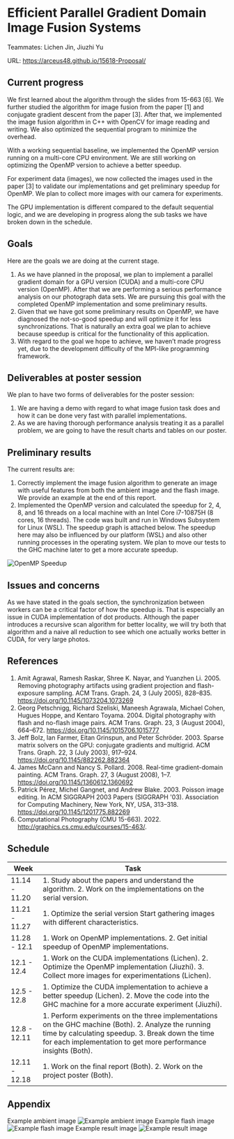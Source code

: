 # Efficient Parallel Gradient Domain Image Fusion Systems

Teammates: Lichen Jin, Jiuzhi Yu

URL: https://arceus48.github.io/15618-Proposal/

## Current progress
We first learned about the algorithm through the slides from 15-663 [6]. We further studied the algorithm for image fusion from the paper [1] and conjugate gradient descent from the paper [3]. After that, we implemented the image fusion algorithm in C++ with OpenCV for image reading and writing. We also optimized the sequential program to minimize the overhead.

With a working sequential baseline, we implemented the OpenMP version running on a multi-core CPU environment. We are still working on optimizing the OpenMP version to achieve a better speedup.

For experiment data (images), we now collected the images used in the paper [3] to validate our implementations and get preliminary speedup for OpenMP. We plan to collect more images with our camera for experiments.

The GPU implementation is different compared to the default sequential logic, and we are developing in progress along the sub tasks we have broken down in the schedule.

## Goals
Here are the goals we are doing at the current stage.
1. As we have planned in the proposal, we plan to implement a parallel gradient domain for a GPU version (CUDA) and a multi-core CPU version (OpenMP). After that we are performing a serious performance analysis on our photograph data sets. We are pursuing this goal with the completed OpenMP implementation and some preliminary results.
2. Given that we have got some preliminary results on OpenMP, we have diagnosed the not-so-good speedup and will optimize it for less synchronizations. That is naturally an extra goal we plan to achieve because speedup is critical for the functionality of this application.
3. With regard to the goal we hope to achieve, we haven’t made progress yet, due to the development difficulty of the MPI-like programming framework.

## Deliverables at poster session
We plan to have two forms of deliverables for the poster session:
1. We are having a demo with regard to what image fusion task does and how it can be done very fast with parallel implementations.
2. As we are having thorough performance analysis treating it as a parallel problem, we are going to have the result charts and tables on our poster.

## Preliminary results
The current results are:
1. Correctly implement the image fusion algorithm to generate an image with useful features from both the ambient image and the flash image. We provide an example at the end of this report.
2. Implemented the OpenMP version and calculated the speedup for 2, 4, 8, and 16 threads on a local machine with an Intel Core i7-10875H (8 cores, 16 threads). The code was built and run in Windows Subsystem for Linux (WSL). The speedup graph is attached below. The speedup here may also be influenced by our platform (WSL) and also other running processes in the operating system. We plan to move our tests to the GHC machine later to get a more accurate speedup.

![OpenMP Speedup](imgs/Speedup.png)

## Issues and concerns
As we have stated in the goals section, the synchronization between workers can be a critical factor of how the speedup is. That is especially an issue in CUDA implementation of dot products. Although the paper introduces a recursive scan algorithm for better locality, we will try both that algorithm and a naive all reduction to see which one actually works better in CUDA, for very large photos.


## References
1. Amit Agrawal, Ramesh Raskar, Shree K. Nayar, and Yuanzhen Li. 2005. Removing photography artifacts using gradient projection and flash-exposure sampling. ACM Trans. Graph. 24, 3 (July 2005), 828–835. https://doi.org/10.1145/1073204.1073269
2. Georg Petschnigg, Richard Szeliski, Maneesh Agrawala, Michael Cohen, Hugues Hoppe, and Kentaro Toyama. 2004. Digital photography with flash and no-flash image pairs. ACM Trans. Graph. 23, 3 (August 2004), 664–672. https://doi.org/10.1145/1015706.1015777
3. Jeff Bolz, Ian Farmer, Eitan Grinspun, and Peter Schröder. 2003. Sparse matrix solvers on the GPU: conjugate gradients and multigrid. ACM Trans. Graph. 22, 3 (July 2003), 917–924. https://doi.org/10.1145/882262.882364
4. James McCann and Nancy S. Pollard. 2008. Real-time gradient-domain painting. ACM Trans. Graph. 27, 3 (August 2008), 1–7. https://doi.org/10.1145/1360612.1360692
5. Patrick Pérez, Michel Gangnet, and Andrew Blake. 2003. Poisson image editing. In ACM SIGGRAPH 2003 Papers (SIGGRAPH '03). Association for Computing Machinery, New York, NY, USA, 313–318. https://doi.org/10.1145/1201775.882269
6. Computational Photography (CMU 15-663). 2022. http://graphics.cs.cmu.edu/courses/15-463/.

## Schedule

| Week          | Task                                                                                                                                                                                                              |
|---------------|-------------------------------------------------------------------------------------------------------------------------------------------------------------------------------------------------------------------|
| 11.14 - 11.20 | 1. Study about the papers and understand the algorithm.  2. Work on the implementations on the serial version.                                                                                                          |
| 11.21 - 11.27 | 1. Optimize the serial version Start gathering images with different characteristics.                                                                                                                                |
| 11.28 - 12.1  | 1. Work on OpenMP implementations. 2. Get initial speedup of OpenMP implementations.                                                                                                                                    |
| 12.1 - 12.4   | 1. Work on the CUDA implementations (Lichen). 2. Optimize the OpenMP implementation (Jiuzhi). 3. Collect more images for experimentations (Lichen).                                                                        |
| 12.5 - 12.8   | 1. Optimize the CUDA implementation to achieve a better speedup (Lichen). 2. Move the code into the GHC machine for a more accurate experiment (Jiuzhi).                                                                |
| 12.8 - 12.11  | 1. Perform experiments on the three implementations on the GHC machine (Both). 2. Analyze the running time by calculating speedup. 3. Break down the time for each implementation to get more performance insights (Both). |
| 12.11 - 12.18 | 1. Work on the final report (Both). 2. Work on the project poster (Both).                                                                                                                                               |

## Appendix
Example ambient image
![Example ambient image](imgs/museum_ambient.png)
Example flash image
![Example flash image](imgs/museum_flash.png)
Example result image
![Example result image](imgs/test.png)
